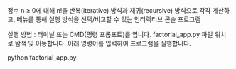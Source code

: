 정수 n ≥ 0에 대해 n!을 반복(iterative) 방식과 재귀(recursive) 방식으로 각각 계산하고,
메뉴를 통해 실행 방식을 선택/비교할 수 있는 인터랙티브 콘솔 프로그램

실행 방법 :
터미널 또는 CMD(명령 프롬프트)를 엽니다.
factorial_app.py 파일 위치로 탐색 및 이동합니다.
아래 명령어를 입력하여 프로그램을 실행합니다.

python factorial_app.py
